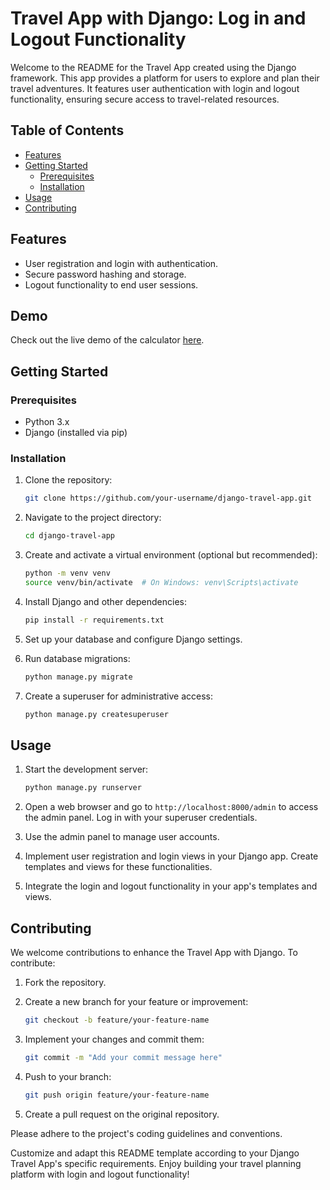 # Travel App with Django: Log in and Logout Functionality

Welcome to the README for the Travel App created using the Django framework. This app provides a platform for users to explore and plan their travel adventures. It features user authentication with login and logout functionality, ensuring secure access to travel-related resources.

## Table of Contents

- [Features](#features)
- [Getting Started](#getting-started)
  - [Prerequisites](#prerequisites)
  - [Installation](#installation)
- [Usage](#usage)
- [Contributing](#contributing)


## Features

- User registration and login with authentication.
- Secure password hashing and storage.
- Logout functionality to end user sessions.

 ## Demo

Check out the live demo of the calculator [here](http://127.0.0.1:5500/index.html).

## Getting Started

### Prerequisites

- Python 3.x
- Django (installed via pip)

### Installation

1. Clone the repository:

   ```bash
   git clone https://github.com/your-username/django-travel-app.git
   ```

2. Navigate to the project directory:

   ```bash
   cd django-travel-app
   ```

3. Create and activate a virtual environment (optional but recommended):

   ```bash
   python -m venv venv
   source venv/bin/activate  # On Windows: venv\Scripts\activate
   ```

4. Install Django and other dependencies:

   ```bash
   pip install -r requirements.txt
   ```

5. Set up your database and configure Django settings.

6. Run database migrations:

   ```bash
   python manage.py migrate
   ```

7. Create a superuser for administrative access:

   ```bash
   python manage.py createsuperuser
   ```

## Usage

1. Start the development server:

   ```bash
   python manage.py runserver
   ```

2. Open a web browser and go to `http://localhost:8000/admin` to access the admin panel. Log in with your superuser credentials.

3. Use the admin panel to manage user accounts.

4. Implement user registration and login views in your Django app. Create templates and views for these functionalities.

5. Integrate the login and logout functionality in your app's templates and views.

## Contributing

We welcome contributions to enhance the Travel App with Django. To contribute:

1. Fork the repository.
2. Create a new branch for your feature or improvement:

   ```bash
   git checkout -b feature/your-feature-name
   ```

3. Implement your changes and commit them:

   ```bash
   git commit -m "Add your commit message here"
   ```

4. Push to your branch:

   ```bash
   git push origin feature/your-feature-name
   ```

5. Create a pull request on the original repository.

Please adhere to the project's coding guidelines and conventions.

Customize and adapt this README template according to your Django Travel App's specific requirements. Enjoy building your travel planning platform with login and logout functionality!
